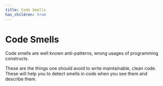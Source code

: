 ```yaml
---
title: Code Smells
has_children: true
---
```


# Code Smells
Code smells are well known anti-patterns, wrong usages of programming constructs.

These are the things one should avoid to write maintainable, clean code.
These will help you to detect smells in code when you see them and describe them.


